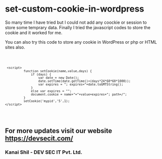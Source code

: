 # set-custom-cookie-in-wordpress
So many time I have tried but I could not add any coockie or session to store some temprary data. Finally I tried the javascript codes to store the cookie and it worked for me. 

You can also try this code to store any cookie in WordPress or php or HTML sites also.


<code>
     
     <script>
              function setCookie(name,value,days) {
                  if (days) {
                      var date = new Date();
                      date.setTime(date.getTime()+(days*24*60*60*1000));
                      var expires = "; expires="+date.toGMTString();
                  }
                  else var expires = "";
                  document.cookie = name+"="+value+expires+"; path=/";
              }
              setCookie('mypid','5',1);
    </script>
     
  </code>
  
  ## For more updates visit our website https://devsecit.com/
  ### Kanai Shil - DEV SEC IT Pvt. Ltd.

